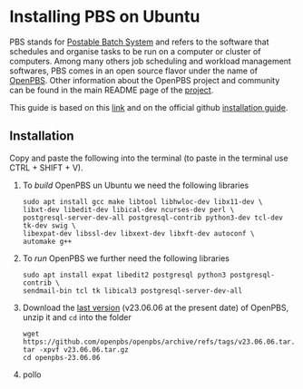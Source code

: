 # Installing PBS on Ubuntu

PBS stands for [Postable Batch System](https://en.wikipedia.org/wiki/Portable_Batch_System) and refers to the software that schedules and organise tasks to be run on a computer or cluster of computers.
Among many others job scheduling and workload management softwares, PBS comes in an open source flavor under the name of [OpenPBS](https://www.openpbs.org/).
Other information about the OpenPBS project and community can be found in the main README page of the [project](https://github.com/openpbs/openpbs). 

This guide is based on this [link](https://drtailor.medium.com/how-to-quickly-set-up-openpbs-on-ubuntu-20-04-for-single-node-workload-scheduling-704140d074e8) and on the official github [installation guide](https://github.com/openpbs/openpbs/blob/master/INSTALL).

## Installation

Copy and paste the following into the terminal (to paste in the terminal use CTRL + SHIFT + V).
1. To *build* OpenPBS un Ubuntu we need the following libraries
   
   ```
   sudo apt install gcc make libtool libhwloc-dev libx11-dev \
   libxt-dev libedit-dev libical-dev ncurses-dev perl \
   postgresql-server-dev-all postgresql-contrib python3-dev tcl-dev tk-dev swig \
   libexpat-dev libssl-dev libxext-dev libxft-dev autoconf \
   automake g++
   ```

2. To *run* OpenPBS we further need the following libraries
   
   ```
   sudo apt install expat libedit2 postgresql python3 postgresql-contrib \
   sendmail-bin tcl tk libical3 postgresql-server-dev-all
   ```

3. Download the [last version](https://github.com/openpbs/openpbs/releases/latest) (v23.06.06 at the present date) of OpenPBS, unzip it and `cd` into the folder

   ```
   wget https://github.com/openpbs/openpbs/archive/refs/tags/v23.06.06.tar.gz
   tar -xpvf v23.06.06.tar.gz
   cd openpbs-23.06.06
   ```

4. pollo
